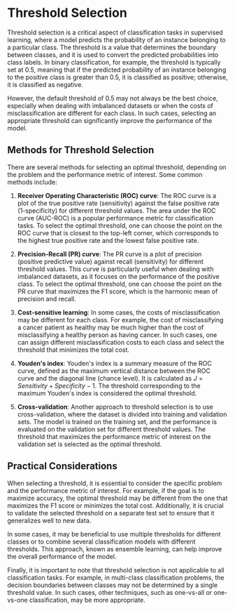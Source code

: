 # Threshold Selection

Threshold selection is a critical aspect of classification tasks in supervised learning, where a model predicts the probability of an instance belonging to a particular class. The threshold is a value that determines the boundary between classes, and it is used to convert the predicted probabilities into class labels. In binary classification, for example, the threshold is typically set at 0.5, meaning that if the predicted probability of an instance belonging to the positive class is greater than 0.5, it is classified as positive; otherwise, it is classified as negative.

However, the default threshold of 0.5 may not always be the best choice, especially when dealing with imbalanced datasets or when the costs of misclassification are different for each class. In such cases, selecting an appropriate threshold can significantly improve the performance of the model.

## Methods for Threshold Selection

There are several methods for selecting an optimal threshold, depending on the problem and the performance metric of interest. Some common methods include:

1. **Receiver Operating Characteristic (ROC) curve**: The ROC curve is a plot of the true positive rate (sensitivity) against the false positive rate (1-specificity) for different threshold values. The area under the ROC curve (AUC-ROC) is a popular performance metric for classification tasks. To select the optimal threshold, one can choose the point on the ROC curve that is closest to the top-left corner, which corresponds to the highest true positive rate and the lowest false positive rate.

2. **Precision-Recall (PR) curve**: The PR curve is a plot of precision (positive predictive value) against recall (sensitivity) for different threshold values. This curve is particularly useful when dealing with imbalanced datasets, as it focuses on the performance of the positive class. To select the optimal threshold, one can choose the point on the PR curve that maximizes the F1 score, which is the harmonic mean of precision and recall.

3. **Cost-sensitive learning**: In some cases, the costs of misclassification may be different for each class. For example, the cost of misclassifying a cancer patient as healthy may be much higher than the cost of misclassifying a healthy person as having cancer. In such cases, one can assign different misclassification costs to each class and select the threshold that minimizes the total cost.

4. **Youden's index**: Youden's index is a summary measure of the ROC curve, defined as the maximum vertical distance between the ROC curve and the diagonal line (chance level). It is calculated as $J = Sensitivity + Specificity - 1$. The threshold corresponding to the maximum Youden's index is considered the optimal threshold.

5. **Cross-validation**: Another approach to threshold selection is to use cross-validation, where the dataset is divided into training and validation sets. The model is trained on the training set, and the performance is evaluated on the validation set for different threshold values. The threshold that maximizes the performance metric of interest on the validation set is selected as the optimal threshold.

## Practical Considerations

When selecting a threshold, it is essential to consider the specific problem and the performance metric of interest. For example, if the goal is to maximize accuracy, the optimal threshold may be different from the one that maximizes the F1 score or minimizes the total cost. Additionally, it is crucial to validate the selected threshold on a separate test set to ensure that it generalizes well to new data.

In some cases, it may be beneficial to use multiple thresholds for different classes or to combine several classification models with different thresholds. This approach, known as ensemble learning, can help improve the overall performance of the model.

Finally, it is important to note that threshold selection is not applicable to all classification tasks. For example, in multi-class classification problems, the decision boundaries between classes may not be determined by a single threshold value. In such cases, other techniques, such as one-vs-all or one-vs-one classification, may be more appropriate.
